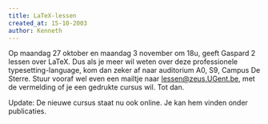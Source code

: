 ```yaml
---
title: LaTeX-lessen
created_at: 15-10-2003
author: Kenneth
---
```


Op maandag 27 oktober en maandag 3 november om 18u, geeft Gaspard 2 lessen over LaTeX. Dus als je meer wil weten over deze professionele typesetting-language, kom dan zeker af naar auditorium A0, S9, Campus De Sterre. Stuur vooraf wel even een mailtje naar lessen@zeus.UGent.be, met de vermelding of je een gedrukte cursus wil. Tot dan.

Update: De nieuwe cursus staat nu ook online. Je kan hem vinden onder publicaties.
